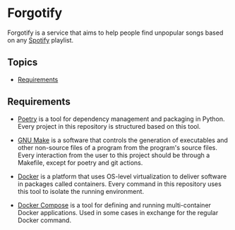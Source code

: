 # Forgotify

Forgotify is a service that aims to help people find unpopular songs based on any [Spotify](https://open.spotify.com/) playlist.

## Topics

* [Requirements](#requirements)

## Requirements

* [Poetry](https://python-poetry.org/) is a tool for dependency management and packaging in Python. Every project in this repository is structured based on this tool.

* [GNU Make](https://www.gnu.org/software/make/) is a software that controls the generation of executables and other non-source files of a program from the program's source files. Every interaction from the user to this project should be through a Makefile, except for poetry and git actions.

* [Docker](https://www.docker.com/) is a platform that uses OS-level virtualization to deliver software in packages called containers. Every command in this repository uses this tool to isolate the running environment.

* [Docker Compose](https://docs.docker.com/compose/) is a tool for defining and running multi-container Docker applications. Used in some cases in exchange for the regular Docker command.
